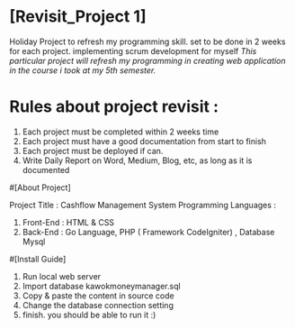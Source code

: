 # [Revisit_Project 1]
  Holiday Project to refresh my programming skill. 
  set to be done in 2 weeks for each project.
  implementing scrum development for myself
*This particular project will refresh my programming in creating web application in the course i took at my 5th semester.*

# Rules about project revisit :
  1. Each project must be completed within 2 weeks time
  2. Each project must have a good documentation from start to finish
  3. Each project must be deployed if can.
  4. Write Daily Report on Word, Medium, Blog, etc, as long as it is documented

#[About Project]

Project Title : Cashflow Management System
Programming Languages :
  1. Front-End : HTML & CSS
  2. Back-End : Go Language, PHP ( Framework CodeIgniter) , Database Mysql


#[Install Guide]

1. Run local web server
2. Import database kawokmoneymanager.sql 
3. Copy & paste the content in source code
4. Change the database connection setting
5. finish. you should be able to run it :)
